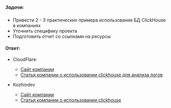 ##### Задачи: 
- Привести 2 - 3 практических примера использования БД ClickHouse в компаниях
- Уточнить специфику проекта
- Подготовить отчет со ссылками на ресурсы

#### Ответ:
- CloudFlare:
  - [Сайт компании](https://cloudflare.com)
  - [Статья компании о использовании clickhouse для анализа логов](https://blog.cloudflare.com/log-analytics-using-clickhouse)

- Kozhindev
  - [Сайт компании](https://kozhindev.com)
  - [Статья компании о использовании clickhouse](https://tproger.ru/articles/clickhouse-kak-obrabatyvat-big-data-v-800-raz-bystree)

